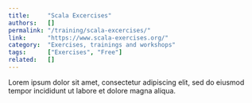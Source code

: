 ```yaml
---
title:     "Scala Excercises"
authors:   []
permalink: "/training/scala-excercises/"
link:      "https://www.scala-exercises.org/"
category:  "Exercises, trainings and workshops"
tags:      ["Exercises", "Free"]
related:   []
---
```


Lorem ipsum dolor sit amet, consectetur adipiscing elit, sed do eiusmod tempor incididunt ut labore et dolore magna aliqua.
